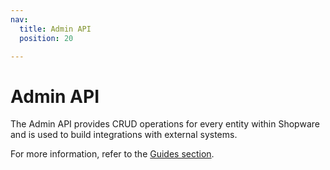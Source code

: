 ```yaml
---
nav:
  title: Admin API
  position: 20

---
```


# Admin API

The Admin API provides CRUD operations for every entity within Shopware and is used to build integrations with external systems.

For more information, refer to the [Guides section](../../guides/integrations-api).
